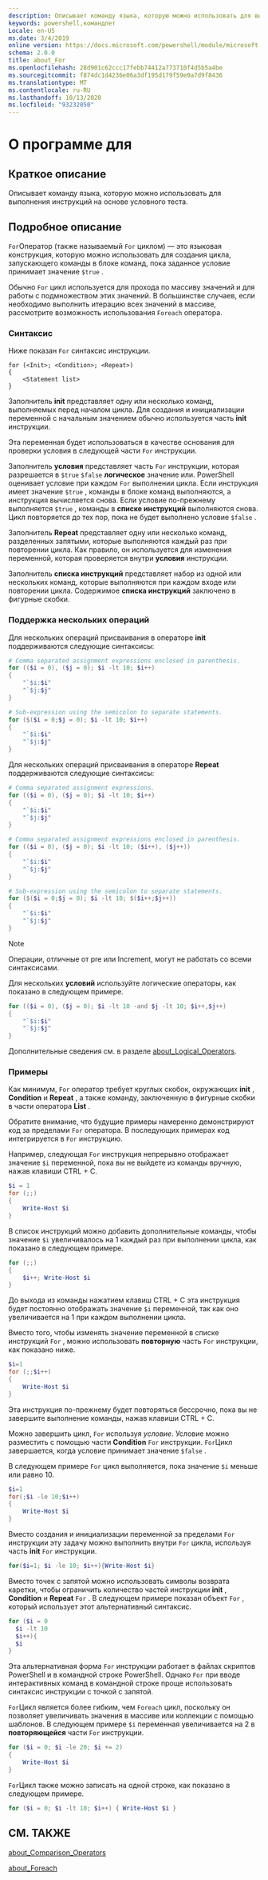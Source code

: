 ```yaml
---
description: Описывает команду языка, которую можно использовать для выполнения инструкций на основе условного теста.
keywords: powershell,командлет
Locale: en-US
ms.date: 3/4/2019
online version: https://docs.microsoft.com/powershell/module/microsoft.powershell.core/about/about_for?view=powershell-5.1&WT.mc_id=ps-gethelp
schema: 2.0.0
title: about_For
ms.openlocfilehash: 28d901c62ccc17febb74412a773710f4d5b5a4be
ms.sourcegitcommit: f874dc1d4236e06a3df195d179f59e0a7d9f8436
ms.translationtype: MT
ms.contentlocale: ru-RU
ms.lasthandoff: 10/13/2020
ms.locfileid: "93232050"
---
```

# <a name="about-for"></a>О программе для

## <a name="short-description"></a>Краткое описание
Описывает команду языка, которую можно использовать для выполнения инструкций на основе условного теста.

## <a name="long-description"></a>Подробное описание

`For`Оператор (также называемый `For` циклом) — это языковая конструкция, которую можно использовать для создания цикла, запускающего команды в блоке команд, пока заданное условие принимает значение `$true` .

Обычно `For` цикл используется для прохода по массиву значений и для работы с подмножеством этих значений. В большинстве случаев, если необходимо выполнить итерацию всех значений в массиве, рассмотрите возможность использования `Foreach` оператора.

### <a name="syntax"></a>Синтаксис

Ниже показан `For` синтаксис инструкции.

```
for (<Init>; <Condition>; <Repeat>)
{
    <Statement list>
}
```

Заполнитель **init** представляет одну или несколько команд, выполняемых перед началом цикла. Для создания и инициализации переменной с начальным значением обычно используется часть **init** инструкции.

Эта переменная будет использоваться в качестве основания для проверки условия в следующей части `For` инструкции.

Заполнитель **условия** представляет часть `For` инструкции, которая разрешается в `$true` `$false` **логическое** значение или. PowerShell оценивает условие при каждом `For` выполнении цикла. Если инструкция имеет значение `$true` , команды в блоке команд выполняются, а инструкция вычисляется снова. Если условие по-прежнему выполняется `$true` , команды в **списке инструкций** выполняются снова. Цикл повторяется до тех пор, пока не будет выполнено условие `$false` .

Заполнитель **Repeat** представляет одну или несколько команд, разделенных запятыми, которые выполняются каждый раз при повторении цикла. Как правило, он используется для изменения переменной, которая проверяется внутри **условия** инструкции.

Заполнитель **списка инструкций** представляет набор из одной или нескольких команд, которые выполняются при каждом входе или повторении цикла. Содержимое **списка инструкций** заключено в фигурные скобки.

### <a name="support-for-multiple-operations"></a>Поддержка нескольких операций

Для нескольких операций присваивания в операторе **init** поддерживаются следующие синтаксисы:

```powershell
# Comma separated assignment expressions enclosed in parenthesis.
for (($i = 0), ($j = 0); $i -lt 10; $i++)
{
    "`$i:$i"
    "`$j:$j"
}

# Sub-expression using the semicolon to separate statements.
for ($($i = 0;$j = 0); $i -lt 10; $i++)
{
    "`$i:$i"
    "`$j:$j"
}
```

Для нескольких операций присваивания в операторе **Repeat** поддерживаются следующие синтаксисы:

```powershell
# Comma separated assignment expressions.
for (($i = 0), ($j = 0); $i -lt 10; $i++)
{
    "`$i:$i"
    "`$j:$j"
}

# Comma separated assignment expressions enclosed in parenthesis.
for (($i = 0), ($j = 0); $i -lt 10; ($i++), ($j++))
{
    "`$i:$i"
    "`$j:$j"
}

# Sub-expression using the semicolon to separate statements.
for ($($i = 0;$j = 0); $i -lt 10; $($i++;$j++))
{
    "`$i:$i"
    "`$j:$j"
}
```

> [!NOTE]
> Операции, отличные от pre или Increment, могут не работать со всеми синтаксисами.

Для нескольких **условий** используйте логические операторы, как показано в следующем примере.

```powershell
for (($i = 0), ($j = 0); $i -lt 10 -and $j -lt 10; $i++,$j++)
{
    "`$i:$i"
    "`$j:$j"
}
```

Дополнительные сведения см. в разделе [about_Logical_Operators](about_Logical_Operators.md).

### <a name="examples"></a>Примеры

Как минимум, `For` оператор требует круглых скобок, окружающих **init** , **Condition** и **Repeat** , а также команду, заключенную в фигурные скобки в части оператора **List** .

Обратите внимание, что будущие примеры намеренно демонстрируют код за пределами `For` оператора. В последующих примерах код интегрируется в `For` инструкцию.

Например, следующая `For` инструкция непрерывно отображает значение `$i` переменной, пока вы не выйдете из команды вручную, нажав клавиши CTRL + C.

```powershell
$i = 1
for (;;)
{
    Write-Host $i
}
```

В список инструкций можно добавить дополнительные команды, чтобы значение `$i` увеличивалось на 1 каждый раз при выполнении цикла, как показано в следующем примере.

```powershell
for (;;)
{
    $i++; Write-Host $i
}
```

До выхода из команды нажатием клавиш CTRL + C эта инструкция будет постоянно отображать значение `$i` переменной, так как оно увеличивается на 1 при каждом выполнении цикла.

Вместо того, чтобы изменять значение переменной в списке инструкций `For` , можно использовать **повторную** часть `For` инструкции, как показано ниже.

```powershell
$i=1
for (;;$i++)
{
    Write-Host $i
}
```

Эта инструкция по-прежнему будет повторяться бессрочно, пока вы не завершите выполнение команды, нажав клавиши CTRL + C.

Можно завершить цикл, `For` используя *условие*. Условие можно разместить с помощью части **Condition** `For` инструкции. `For`Цикл завершается, когда условие принимает значение `$false` .

В следующем примере `For` цикл выполняется, пока значение `$i` меньше или равно 10.

```powershell
$i=1
for(;$i -le 10;$i++)
{
    Write-Host $i
}
```

Вместо создания и инициализации переменной за пределами `For` инструкции эту задачу можно выполнить внутри `For` цикла, используя часть **init** `For` инструкции.

```powershell
for($i=1; $i -le 10; $i++){Write-Host $i}
```

Вместо точек с запятой можно использовать символы возврата каретки, чтобы ограничить количество частей инструкции **init** , **Condition** и **Repeat** `For` . В следующем примере показан объект `For` , который использует этот альтернативный синтаксис.

```powershell
for ($i = 0
  $i -lt 10
  $i++){
  $i
}
```

Эта альтернативная форма `For` инструкции работает в файлах скриптов PowerShell и в командной строке PowerShell. Однако `For` при вводе интерактивных команд в командной строке проще использовать синтаксис инструкции с точкой с запятой.

`For`Цикл является более гибким, чем `Foreach` цикл, поскольку он позволяет увеличивать значения в массиве или коллекции с помощью шаблонов. В следующем примере `$i` переменная увеличивается на 2 в **повторяющейся** части `For` инструкции.

```powershell
for ($i = 0; $i -le 20; $i += 2)
{
    Write-Host $i
}
```

`For`Цикл также можно записать на одной строке, как показано в следующем примере.

```powershell
for ($i = 0; $i -lt 10; $i++) { Write-Host $i }
```

## <a name="see-also"></a>СМ. ТАКЖЕ

[about_Comparison_Operators](about_Comparison_Operators.md)

[about_Foreach](about_Foreach.md)
